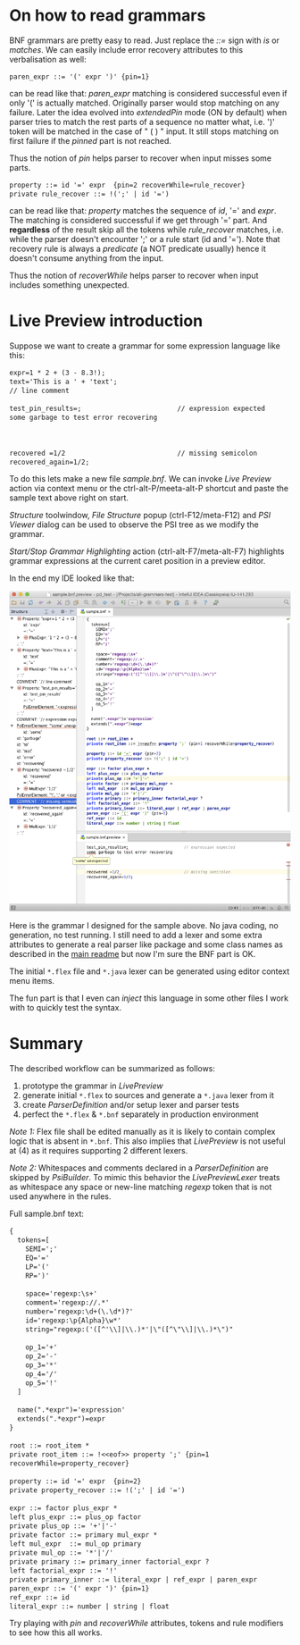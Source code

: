 On how to read grammars
=======================

BNF grammars are pretty easy to read. Just replace the *::=* sign with *is* or *matches*.
We can easily include error recovery attributes to this verbalisation as well:
```
paren_expr ::= '(' expr ')' {pin=1}
```
can be read like that: _paren_expr_ matching is considered successful even if only '(' is actually matched.
Originally parser would stop matching on any failure.
Later the idea evolved into _extendedPin_ mode (ON by default) when parser tries to match the rest parts of a sequence no matter what,
i.e. ')' token will be matched in the case of " (  ) " input. It still stops matching on first failure if the _pinned_ part is not reached.

Thus the notion of _pin_ helps parser to recover when input misses some parts.
```
property ::= id '=' expr  {pin=2 recoverWhile=rule_recover}
private rule_recover ::= !(';' | id '=')
```
can be read like that: _property_ matches the sequence of _id_, '=' and _expr_.
The matching is considered successful if we get through '=' part.
And **regardless** of the result skip all the tokens while _rule_recover_ matches, i.e. while the parser doesn't encounter ';' or a rule start (id and '=').
Note that recovery rule is always a _predicate_ (a NOT predicate usually) hence it doesn't consume anything from the input.

Thus the notion of _recoverWhile_ helps parser to recover when input includes something unexpected.

Live Preview introduction
=========================

Suppose we want to create a grammar for some expression language like this:
````
expr=1 * 2 + (3 - 8.3!);
text='This is a ' + 'text';
// line comment

test_pin_results=;                        // expression expected
some garbage to test error recovering



recovered =1/2                            // missing semicolon
recovered_again=1/2;
````

To do this lets make a new file _sample.bnf_.
We can invoke *Live Preview* action via context menu or the ctrl-alt-P/meeta-alt-P shortcut and paste the sample text above right on start.

_Structure_ toolwindow, _File Structure_ popup (ctrl-F12/meta-F12) and _PSI Viewer_ dialog can be used to observe the PSI tree as we modify the grammar.

_Start/Stop Grammar Highlighting_ action (ctrl-alt-F7/meta-alt-F7) highlights grammar expressions at the current caret position in a preview editor.


In the end my IDE looked like that:

![Live Preview](images/livePreview.png)


Here is the grammar I designed for the sample above. No java coding, no generation, no test running.
I still need to add a lexer and some extra attributes to generate a real parser like package and some class
names as described in the [main readme](README.md) but now I'm sure the BNF part is OK.

The initial `*.flex` file and `*.java` lexer can be generated using editor context menu items.

The fun part is that I even can _inject_ this language in some other files I work with to quickly test the syntax.

Summary
================

The described workflow can be summarized as follows:

1. prototype the grammar in *LivePreview*
2. generate initial `*.flex` to sources and generate a `*.java` lexer from it
3. create *ParserDefinition* and/or setup lexer and parser tests
4. perfect the `*.flex` & `*.bnf` separately in production environment

*Note 1:* Flex file shall be edited manually as it is likely to contain complex logic that is absent in `*.bnf`.
This also implies that *LivePreview* is not useful at (4) as it requires supporting 2 different lexers.

*Note 2:* Whitespaces and comments declared in a *ParserDefinition* are skipped by *PsiBuilder*.
To mimic this behavior the *LivePreviewLexer* treats as whitespace any space or new-line matching *regexp* token
that is not used anywhere in the rules.


Full sample.bnf text:
````
{
  tokens=[
    SEMI=';'
    EQ='='
    LP='('
    RP=')'

    space='regexp:\s+'
    comment='regexp://.*'
    number='regexp:\d+(\.\d*)?'
    id='regexp:\p{Alpha}\w*'
    string="regexp:('([^'\\]|\\.)*'|\"([^\"\\]|\\.)*\")"

    op_1='+'
    op_2='-'
    op_3='*'
    op_4='/'
    op_5='!'
  ]

  name(".*expr")='expression'
  extends(".*expr")=expr
}

root ::= root_item *
private root_item ::= !<<eof>> property ';' {pin=1 recoverWhile=property_recover}

property ::= id '=' expr  {pin=2}
private property_recover ::= !(';' | id '=')

expr ::= factor plus_expr *
left plus_expr ::= plus_op factor
private plus_op ::= '+'|'-'
private factor ::= primary mul_expr *
left mul_expr  ::= mul_op primary
private mul_op ::= '*'|'/'
private primary ::= primary_inner factorial_expr ?
left factorial_expr ::= '!'
private primary_inner ::= literal_expr | ref_expr | paren_expr
paren_expr ::= '(' expr ')' {pin=1}
ref_expr ::= id
literal_expr ::= number | string | float
````

Try playing with _pin_ and _recoverWhile_ attributes, tokens and rule modifiers to see how this all works.
